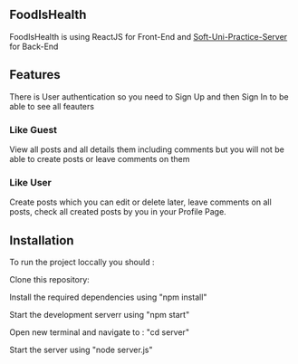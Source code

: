 ## FoodIsHealth 
FoodIsHealth is using ReactJS for Front-End and [Soft-Uni-Practice-Server](https://github.com/softuni-practice-server/softuni-practice-server) for Back-End 
## Features
There is User authentication so you need to Sign Up and then Sign In to be able to see all feauters
### Like Guest
View all posts and all details them including comments but you will not be able to create posts or leave comments on them
### Like User
Create posts which you can edit or delete later, leave comments on all posts, check all created posts by you in your Profile Page. 
## Installation
To run the project loccally you should :

Clone this repository:

Install the required dependencies using "npm install"

Start the development serverr using "npm start"

Open new terminal and navigate to : "cd server"

Start the server using "node server.js"
 

